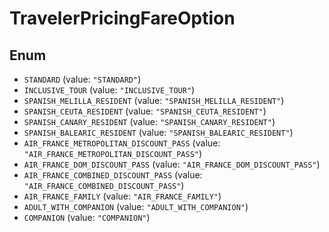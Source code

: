 # TravelerPricingFareOption

## Enum

* `STANDARD` (value: `"STANDARD"`)
* `INCLUSIVE_TOUR` (value: `"INCLUSIVE_TOUR"`)
* `SPANISH_MELILLA_RESIDENT` (value: `"SPANISH_MELILLA_RESIDENT"`)
* `SPANISH_CEUTA_RESIDENT` (value: `"SPANISH_CEUTA_RESIDENT"`)
* `SPANISH_CANARY_RESIDENT` (value: `"SPANISH_CANARY_RESIDENT"`)
* `SPANISH_BALEARIC_RESIDENT` (value: `"SPANISH_BALEARIC_RESIDENT"`)
* `AIR_FRANCE_METROPOLITAN_DISCOUNT_PASS` (value: `"AIR_FRANCE_METROPOLITAN_DISCOUNT_PASS"`)
* `AIR_FRANCE_DOM_DISCOUNT_PASS` (value: `"AIR_FRANCE_DOM_DISCOUNT_PASS"`)
* `AIR_FRANCE_COMBINED_DISCOUNT_PASS` (value: `"AIR_FRANCE_COMBINED_DISCOUNT_PASS"`)
* `AIR_FRANCE_FAMILY` (value: `"AIR_FRANCE_FAMILY"`)
* `ADULT_WITH_COMPANION` (value: `"ADULT_WITH_COMPANION"`)
* `COMPANION` (value: `"COMPANION"`)
